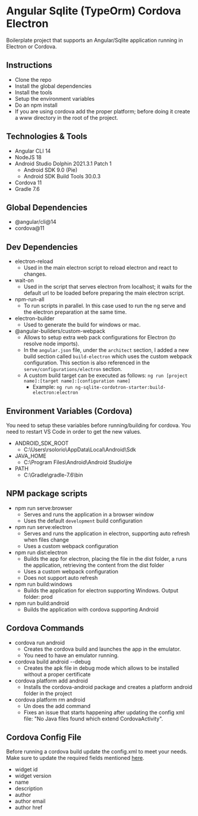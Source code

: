 # Angular Sqlite (TypeOrm) Cordova Electron

Boilerplate project that supports an Angular/Sqlite application running in Electron or Cordova.

## Instructions
- Clone the repo
- Install the global dependencies
- Install the tools
- Setup the environment variables
- Do an npm install
- If you are using cordova add the proper platform; before doing it create a www directory in the root of the project.

## Technologies & Tools
- Angular CLI 14
- NodeJS 18
- Android Studio Dolphin 2021.3.1 Patch 1
  - Android SDK 9.0 (Pie)
  - Android SDK Build Tools 30.0.3
- Cordova 11
- Gradle 7.6

## Global Dependencies
- @angular/cli@14
- cordova@11

## Dev Dependencies
- electron-reload
  - Used in the main electron script to reload electron and react to changes.
- wait-on
  - Used in the script that serves electron from localhost; it waits for the default url to be loaded before preparing the main electron script.
- npm-run-all
  - To run scripts in parallel. In this case used to run the ng serve and the electron preparation at the same time.
- electron-builder
  - Used to generate the build for windows or mac.
- @angular-builders/custom-webpack
  - Allows to setup extra web pack configurations for Electron (to resolve node imports).
  - In the `angular.json` file, under the `architect` section, I added a new build section called `build-electron` which uses the custom webpack configuration. This section is also referenced in the `serve/configurations/electron` section.
  - A custom build target can be executed as follows: `ng run [project name]:[target name]:[configuration name]`
    - Example: `ng run ng-sqlite-cordotron-starter:build-electron:electron`

## Environment Variables (Cordova)
You need to setup these variables before running/building for cordova. You need to restart VS Code in order to get the new values.
- ANDROID_SDK_ROOT
  - C:\Users\rsolorio\AppData\Local\Android\Sdk
- JAVA_HOME
  - C:\Program Files\Android\Android Studio\jre
- PATH
  - C:\Gradle\gradle-7.6\bin

## NPM package scripts
- npm run serve:browser
  - Serves and runs the application in a browser window
  - Uses the default `development` build configuration
- npm run serve:electron
  - Serves and runs the application in electron, supporting auto refresh when files change
  - Uses a custom webpack configuration
- npm run dist:electron
  - Builds the app for electron, placing the file in the dist folder, a runs the application, retrieving the content from the dist folder
  - Uses a custom webpack configuration
  - Does not support auto refresh
- npm run build:windows
  - Builds the application for electron supporting Windows. Output folder: prod
- npm run build:android
  - Builds the application with cordova supporting Android

## Cordova Commands
- cordova run android
  - Creates the cordova build and launches the app in the emulator.
  - You need to have an emulator running.
- cordova build android --debug
  - Creates the apk file in debug mode which allows to be installed without a proper certificate
- cordova platform add android
  - Installs the cordova-android package and creates a platform android folder in the project
- cordova platform rm android
  - Un does the add command
  - Fixes an issue that starts happening after updating the config xml file: "No Java files found which extend CordovaActivity".

## Cordova Config File
Before running a cordova build update the config.xml to meet your needs. Make sure to update the required fields mentioned [here](https://cordova.apache.org/docs/en/11.x/config_ref/).

- widget id
- widget version
- name
- description
- author
- author email
- author href